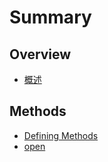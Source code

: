 # Summary

## Overview

* [概述](README.md)

## Methods

* [Defining Methods](methods.md)
* [open](open.md)


